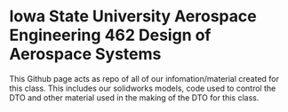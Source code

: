 # Iowa State University Aerospace Engineering 462 Design of Aerospace Systems
This Github page acts as repo of all of our infomation/material created for this class. 
This includes our solidworks models, code used to control the DTO and other material used in the making of the DTO for this class.

